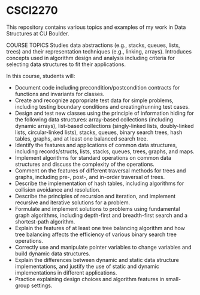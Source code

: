 # CSCI2270
This repository contains various topics and examples of my work in Data Structures at CU Boulder.

COURSE TOPICS
Studies data abstractions (e.g., stacks, queues, lists, trees) and their representation techniques (e.g.,
linking, arrays). Introduces concepts used in algorithm design and analysis including criteria for selecting
data structures to fit their applications.

In this course, students will:
* Document code including precondition/postcondition contracts for functions and invariants for classes.
* Create and recognize appropriate test data for simple problems, including testing boundary conditions and creating/running test cases.
* Design and test new classes using the principle of information hiding for the following data structures: array-based collections (including dynamic arrays), list-based collections (singly-linked lists, doubly-linked lists, circular-linked lists), stacks, queues, binary search trees, hash tables, graphs, and at least one balanced search tree.
* Identify the features and applications of common data structures, including records/structs, lists, stacks, queues, trees, graphs, and maps.
* Implement algorithms for standard operations on common data structures and discuss the complexity of the operations.
* Comment on the features of different traversal methods for trees and graphs, including pre-, post-, and in-order traversal of trees.
* Describe the implementation of hash tables, including algorithms for collision avoidance and resolution.
* Describe the principles of recursion and iteration, and implement recursive and iterative solutions for a problem.
* Formulate and implement solutions to problems using fundamental graph algorithms, including depth-first and breadth-first search and a shortest-path algorithm.
* Explain the features of at least one tree balancing algorithm and how tree balancing affects the efficiency of various binary search tree operations.
* Correctly use and manipulate pointer variables to change variables and build dynamic data structures.
* Explain the differences between dynamic and static data structure implementations, and justify the use of static and dynamic implementations in different applications.
* Practice explaining design choices and algorithm features in small-group settings.
